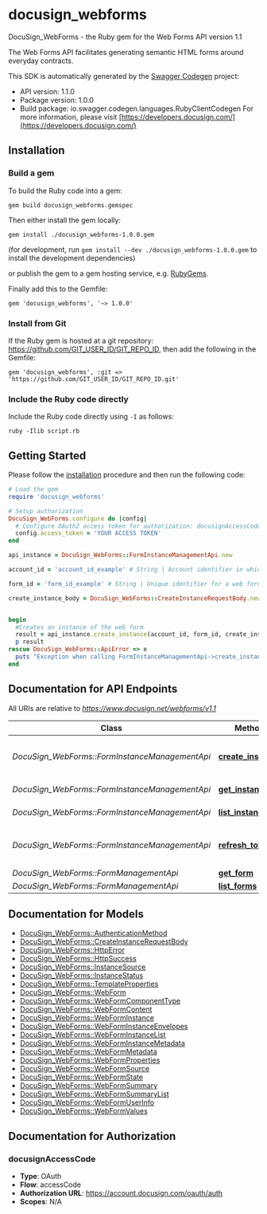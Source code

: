 # docusign_webforms

DocuSign_WebForms - the Ruby gem for the Web Forms API version 1.1

The Web Forms API facilitates generating semantic HTML forms around everyday contracts. 

This SDK is automatically generated by the [Swagger Codegen](https://github.com/swagger-api/swagger-codegen) project:

- API version: 1.1.0
- Package version: 1.0.0
- Build package: io.swagger.codegen.languages.RubyClientCodegen
For more information, please visit [https://developers.docusign.com/](https://developers.docusign.com/)

## Installation

### Build a gem

To build the Ruby code into a gem:

```shell
gem build docusign_webforms.gemspec
```

Then either install the gem locally:

```shell
gem install ./docusign_webforms-1.0.0.gem
```
(for development, run `gem install --dev ./docusign_webforms-1.0.0.gem` to install the development dependencies)

or publish the gem to a gem hosting service, e.g. [RubyGems](https://rubygems.org/).

Finally add this to the Gemfile:

    gem 'docusign_webforms', '~> 1.0.0'

### Install from Git

If the Ruby gem is hosted at a git repository: https://github.com/GIT_USER_ID/GIT_REPO_ID, then add the following in the Gemfile:

    gem 'docusign_webforms', :git => 'https://github.com/GIT_USER_ID/GIT_REPO_ID.git'

### Include the Ruby code directly

Include the Ruby code directly using `-I` as follows:

```shell
ruby -Ilib script.rb
```

## Getting Started

Please follow the [installation](#installation) procedure and then run the following code:
```ruby
# Load the gem
require 'docusign_webforms'

# Setup authorization
DocuSign_WebForms.configure do |config|
  # Configure OAuth2 access token for authorization: docusignAccessCode
  config.access_token = 'YOUR ACCESS TOKEN'
end

api_instance = DocuSign_WebForms::FormInstanceManagementApi.new

account_id = 'account_id_example' # String | Account identifier in which the web form resides

form_id = 'form_id_example' # String | Unique identifier for a web form entity that is consistent for it's lifetime

create_instance_body = DocuSign_WebForms::CreateInstanceRequestBody.new # CreateInstanceRequestBody | Request body containing properties that will be used to create instance.


begin
  #Creates an instance of the web form
  result = api_instance.create_instance(account_id, form_id, create_instance_body)
  p result
rescue DocuSign_WebForms::ApiError => e
  puts "Exception when calling FormInstanceManagementApi->create_instance: #{e}"
end

```

## Documentation for API Endpoints

All URIs are relative to *https://www.docusign.net/webforms/v1.1*

Class | Method | HTTP request | Description
------------ | ------------- | ------------- | -------------
*DocuSign_WebForms::FormInstanceManagementApi* | [**create_instance**](docs/FormInstanceManagementApi.md#create_instance) | **POST** /accounts/{account_id}/forms/{form_id}/instances | Creates an instance of the web form
*DocuSign_WebForms::FormInstanceManagementApi* | [**get_instance**](docs/FormInstanceManagementApi.md#get_instance) | **GET** /accounts/{account_id}/forms/{form_id}/instances/{instance_id} | Get form instance
*DocuSign_WebForms::FormInstanceManagementApi* | [**list_instances**](docs/FormInstanceManagementApi.md#list_instances) | **GET** /accounts/{account_id}/forms/{form_id}/instances | List instances
*DocuSign_WebForms::FormInstanceManagementApi* | [**refresh_token**](docs/FormInstanceManagementApi.md#refresh_token) | **POST** /accounts/{account_id}/forms/{form_id}/instances/{instance_id}/refresh | Refreshes the instance token
*DocuSign_WebForms::FormManagementApi* | [**get_form**](docs/FormManagementApi.md#get_form) | **GET** /accounts/{account_id}/forms/{form_id} | Get Form
*DocuSign_WebForms::FormManagementApi* | [**list_forms**](docs/FormManagementApi.md#list_forms) | **GET** /accounts/{account_id}/forms | List Forms


## Documentation for Models

 - [DocuSign_WebForms::AuthenticationMethod](docs/AuthenticationMethod.md)
 - [DocuSign_WebForms::CreateInstanceRequestBody](docs/CreateInstanceRequestBody.md)
 - [DocuSign_WebForms::HttpError](docs/HttpError.md)
 - [DocuSign_WebForms::HttpSuccess](docs/HttpSuccess.md)
 - [DocuSign_WebForms::InstanceSource](docs/InstanceSource.md)
 - [DocuSign_WebForms::InstanceStatus](docs/InstanceStatus.md)
 - [DocuSign_WebForms::TemplateProperties](docs/TemplateProperties.md)
 - [DocuSign_WebForms::WebForm](docs/WebForm.md)
 - [DocuSign_WebForms::WebFormComponentType](docs/WebFormComponentType.md)
 - [DocuSign_WebForms::WebFormContent](docs/WebFormContent.md)
 - [DocuSign_WebForms::WebFormInstance](docs/WebFormInstance.md)
 - [DocuSign_WebForms::WebFormInstanceEnvelopes](docs/WebFormInstanceEnvelopes.md)
 - [DocuSign_WebForms::WebFormInstanceList](docs/WebFormInstanceList.md)
 - [DocuSign_WebForms::WebFormInstanceMetadata](docs/WebFormInstanceMetadata.md)
 - [DocuSign_WebForms::WebFormMetadata](docs/WebFormMetadata.md)
 - [DocuSign_WebForms::WebFormProperties](docs/WebFormProperties.md)
 - [DocuSign_WebForms::WebFormSource](docs/WebFormSource.md)
 - [DocuSign_WebForms::WebFormState](docs/WebFormState.md)
 - [DocuSign_WebForms::WebFormSummary](docs/WebFormSummary.md)
 - [DocuSign_WebForms::WebFormSummaryList](docs/WebFormSummaryList.md)
 - [DocuSign_WebForms::WebFormUserInfo](docs/WebFormUserInfo.md)
 - [DocuSign_WebForms::WebFormValues](docs/WebFormValues.md)


## Documentation for Authorization


### docusignAccessCode

- **Type**: OAuth
- **Flow**: accessCode
- **Authorization URL**: https://account.docusign.com/oauth/auth
- **Scopes**: N/A

